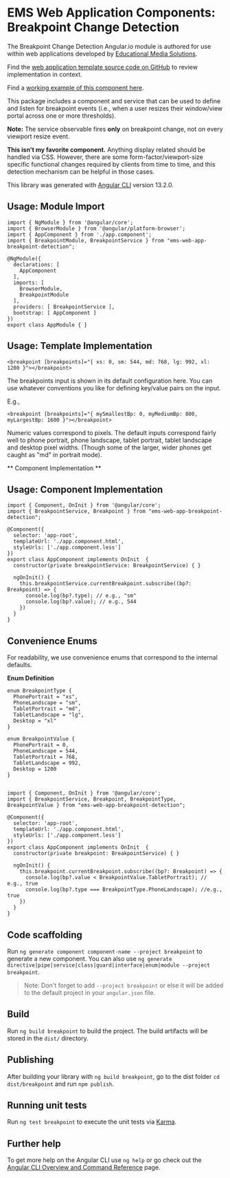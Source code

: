 # EMS Web Application Components: Breakpoint Change Detection

The Breakpoint Change Detection Angular.io module is authored for use within web applications developed by [Educational Media Solutions](https://educationalmediasolutions.com).

Find the [web application template source code on GitHub](https://github.com/spencech/ems-web-app-template) to review implementation in context.

Find a [working example of this component here](https://ems-web-app.educationalmediasolutions.com).

This package includes a component and service that can be used to define and listen for breakpoint events (i.e., when a user resizes their window/view portal across one or more thresholds).

**Note:** The service observable fires **only** on breakpoint change, not on every viewport resize event.

**This isn't my favorite component.** Anything display related should be handled via CSS. However, there are some form-factor/viewport-size specific functional changes required by clients from time to time, and this detection mechanism can be helpful in those cases.

This library was generated with [Angular CLI](https://github.com/angular/angular-cli) version 13.2.0.


## Usage: Module Import

	import { NgModule } from '@angular/core';
	import { BrowserModule } from '@angular/platform-browser';
	import { AppComponent } from './app.component';
	import { BreakpointModule, BreakpointService } from "ems-web-app-breakpoint-detection";

	@NgModule({
	  declarations: [
	    AppComponent
	  ],
	  imports: [
	    BrowserModule,
	    BreakpointModule
	  ],
	  providers: [ BreakpointService ],
	  bootstrap: [ AppComponent ]
	})
	export class AppModule { }


## Usage: Template Implementation

	<breakpoint [breakpoints]="{ xs: 0, sm: 544, md: 768, lg: 992, xl: 1200 }"></breakpoint>

The breakpoints input is shown in its default configuration here. You can use whatever conventions you like for defining key/value pairs on the input.

E.g.,

	<breakpoint [breakpoints]="{ mySmallestBp: 0, myMediumBp: 800, myLargestBp: 1600 }"></breakpoint>

Numeric values correspond to pixels. The default inputs correspond fairly well to phone portrait, phone landscape, tablet portrait, tablet landscape and desktop pixel widths. (Though some of the larger, wider phones get caught as "md" in portrait mode).

** Component Implementation **

## Usage: Component Implementation

	import { Component, OnInit } from '@angular/core';
	import { BreakpointService, Breakpoint } from "ems-web-app-breakpoint-detection";

	@Component({
	  selector: 'app-root',
	  templateUrl: './app.component.html',
	  styleUrls: ['./app.component.less']
	})
	export class AppComponent implements OnInit  {
	  constructor(private breakpointService: BreakpointService) { }

	  ngOnInit() {
	    this.breakpointService.currentBreakpoint.subscribe((bp?: Breakpoint) => {
	      console.log(bp?.type); // e.g., "sm"
	      console.log(bp?.value); // e.g., 544
	    })
	  }
	}

## Convenience Enums

For readability, we use convenience enums that correspond to the internal defaults.

**Enum Definition**

	enum BreakpointType {
	  PhonePortrait = "xs",
	  PhoneLandscape = "sm",
	  TabletPortrait = "md",
	  TabletLandscape = "lg",
	  Desktop = "xl"
	}

	enum BreakpointValue {
	  PhonePortrait = 0,
	  PhoneLandscape = 544,
	  TabletPortrait = 768,
	  TabletLandscape = 992,
	  Desktop = 1200
	}


	import { Component, OnInit } from '@angular/core';
	import { BreakpointService, Breakpoint, BreakpointType, BreakpointValue } from "ems-web-app-breakpoint-detection";

	@Component({
	  selector: 'app-root',
	  templateUrl: './app.component.html',
	  styleUrls: ['./app.component.less']
	})
	export class AppComponent implements OnInit  {
	  constructor(private breakpoint: BreakpointService) { }

	  ngOnInit() {
	    this.breakpoint.currentBreakpoint.subscribe((bp?: Breakpoint) => {
	      console.log(bp?.value < BreakpointValue.TabletPortrait); // e.g., true
	      console.log(bp?.type === BreakpointType.PhoneLandscape); //e.g., true
	    })
	  }
	}


## Code scaffolding

Run `ng generate component component-name --project breakpoint` to generate a new component. You can also use `ng generate directive|pipe|service|class|guard|interface|enum|module --project breakpoint`.
> Note: Don't forget to add `--project breakpoint` or else it will be added to the default project in your `angular.json` file.

## Build

Run `ng build breakpoint` to build the project. The build artifacts will be stored in the `dist/` directory.

## Publishing

After building your library with `ng build breakpoint`, go to the dist folder `cd dist/breakpoint` and run `npm publish`.

## Running unit tests

Run `ng test breakpoint` to execute the unit tests via [Karma](https://karma-runner.github.io).

## Further help

To get more help on the Angular CLI use `ng help` or go check out the [Angular CLI Overview and Command Reference](https://angular.io/cli) page.
